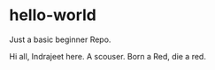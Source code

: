 # hello-world
Just a basic beginner Repo.

Hi all,
Indrajeet here. A scouser.
Born a Red, die a red.
